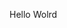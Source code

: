 Hello Wolrd





























































































































































































































































































































































































































































































































































































































































































































































































































































































































































































































































































































